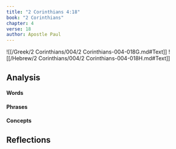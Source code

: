 ```yaml
---
title: "2 Corinthians 4:18"
book: "2 Corinthians"
chapter: 4
verse: 18
author: Apostle Paul
---
```

![[/Greek/2 Corinthians/004/2 Corinthians-004-018G.md#Text]]
![[/Hebrew/2 Corinthians/004/2 Corinthians-004-018H.md#Text]]

## Analysis

#### Words

#### Phrases

#### Concepts

## Reflections
